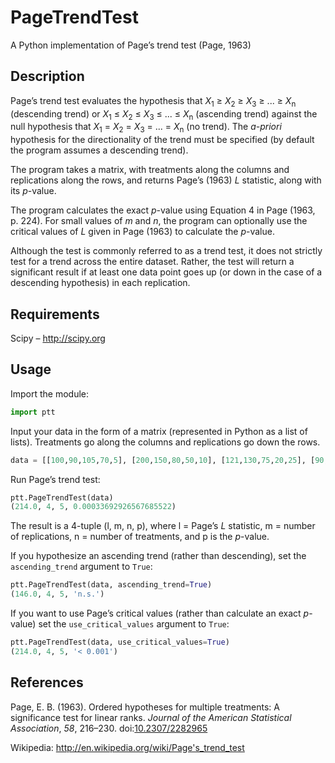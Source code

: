 # PageTrendTest

A Python implementation of Page’s trend test (Page, 1963)


## Description

Page’s trend test evaluates the hypothesis that *X*<sub>1</sub> &ge; *X*<sub>2</sub> &ge; *X*<sub>3</sub> &ge; ... &ge; *X*<sub>n</sub> (descending trend) or *X*<sub>1</sub> &le; *X*<sub>2</sub> &le; *X*<sub>3</sub> &le; ... &le; *X*<sub>n</sub> (ascending trend) against the null hypothesis that *X*<sub>1</sub> = *X*<sub>2</sub> = *X*<sub>3</sub> = ... = *X*<sub>n</sub> (no trend). The *a-priori* hypothesis for the directionality of the trend must be specified (by default the program assumes a descending trend).

The program takes a matrix, with treatments along the columns and replications along the rows, and returns Page’s (1963) *L* statistic, along with its *p*-value.

The program calculates the exact *p*-value using Equation 4 in Page (1963, p. 224). For small values of *m* and *n*, the program can optionally use the critical values of *L* given in Page (1963) to calculate the *p*-value.

Although the test is commonly referred to as a trend test, it does not strictly test for a trend across the entire dataset. Rather, the test will return a significant result if at least one data point goes up (or down in the case of a descending hypothesis) in each replication.


## Requirements

Scipy – http://scipy.org


## Usage

Import the module:

```python
import ptt
```

Input your data in the form of a matrix (represented in Python as a list of lists). Treatments go along the columns and replications go down the rows.

```python
data = [[100,90,105,70,5], [200,150,80,50,10], [121,130,75,20,25], [90,75,76,54,32]]
```

Run Page’s trend test:

```python
ptt.PageTrendTest(data)
(214.0, 4, 5, 0.00033692926567685522)
```

The result is a 4-tuple (l, m, n, p), where l = Page’s *L* statistic, m = number of replications, n = number of treatments, and p is the *p*-value.

If you hypothesize an ascending trend (rather than descending), set the ```ascending_trend``` argument to ```True```:

```python
ptt.PageTrendTest(data, ascending_trend=True)
(146.0, 4, 5, 'n.s.')
```

If you want to use Page’s critical values (rather than calculate an exact *p*-value) set the ```use_critical_values``` argument to ```True```:

```python
ptt.PageTrendTest(data, use_critical_values=True)
(214.0, 4, 5, '< 0.001')
```


## References

Page, E. B. (1963). Ordered hypotheses for multiple treatments: A significance test for linear ranks. *Journal of the American Statistical Association*, *58*, 216–230. doi:[10.2307/2282965](http://dx.doi.org/10.2307%2F2282965)

Wikipedia: http://en.wikipedia.org/wiki/Page's_trend_test
